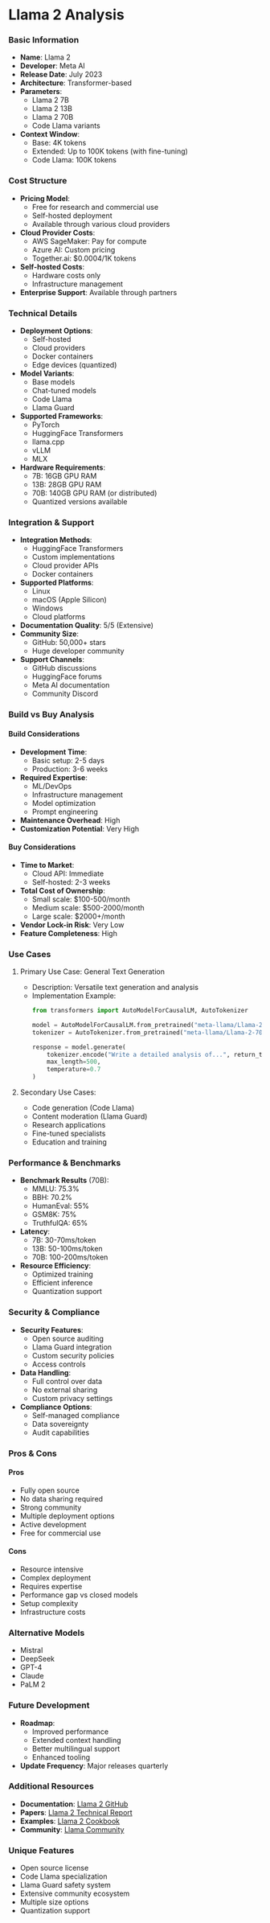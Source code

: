 # Llama 2 Analysis

### Basic Information
- **Name**: Llama 2
- **Developer**: Meta AI
- **Release Date**: July 2023
- **Architecture**: Transformer-based
- **Parameters**: 
  - Llama 2 7B
  - Llama 2 13B
  - Llama 2 70B
  - Code Llama variants
- **Context Window**: 
  - Base: 4K tokens
  - Extended: Up to 100K tokens (with fine-tuning)
  - Code Llama: 100K tokens

### Cost Structure
- **Pricing Model**: 
  - Free for research and commercial use
  - Self-hosted deployment
  - Available through various cloud providers
- **Cloud Provider Costs**:
  - AWS SageMaker: Pay for compute
  - Azure AI: Custom pricing
  - Together.ai: $0.0004/1K tokens
- **Self-hosted Costs**:
  - Hardware costs only
  - Infrastructure management
- **Enterprise Support**: Available through partners

### Technical Details
- **Deployment Options**: 
  - Self-hosted
  - Cloud providers
  - Docker containers
  - Edge devices (quantized)
- **Model Variants**:
  - Base models
  - Chat-tuned models
  - Code Llama
  - Llama Guard
- **Supported Frameworks**:
  - PyTorch
  - HuggingFace Transformers
  - llama.cpp
  - vLLM
  - MLX
- **Hardware Requirements**: 
  - 7B: 16GB GPU RAM
  - 13B: 28GB GPU RAM
  - 70B: 140GB GPU RAM (or distributed)
  - Quantized versions available

### Integration & Support
- **Integration Methods**:
  - HuggingFace Transformers
  - Custom implementations
  - Cloud provider APIs
  - Docker containers
- **Supported Platforms**: 
  - Linux
  - macOS (Apple Silicon)
  - Windows
  - Cloud platforms
- **Documentation Quality**: 5/5 (Extensive)
- **Community Size**: 
  - GitHub: 50,000+ stars
  - Huge developer community
- **Support Channels**:
  - GitHub discussions
  - HuggingFace forums
  - Meta AI documentation
  - Community Discord

### Build vs Buy Analysis
#### Build Considerations
- **Development Time**: 
  - Basic setup: 2-5 days
  - Production: 3-6 weeks
- **Required Expertise**:
  - ML/DevOps
  - Infrastructure management
  - Model optimization
  - Prompt engineering
- **Maintenance Overhead**: High
- **Customization Potential**: Very High

#### Buy Considerations
- **Time to Market**: 
  - Cloud API: Immediate
  - Self-hosted: 2-3 weeks
- **Total Cost of Ownership**:
  - Small scale: $100-500/month
  - Medium scale: $500-2000/month
  - Large scale: $2000+/month
- **Vendor Lock-in Risk**: Very Low
- **Feature Completeness**: High

### Use Cases
1. Primary Use Case: General Text Generation
   - Description: Versatile text generation and analysis
   - Implementation Example:
     ```python
     from transformers import AutoModelForCausalLM, AutoTokenizer
     
     model = AutoModelForCausalLM.from_pretrained("meta-llama/Llama-2-70b-chat-hf")
     tokenizer = AutoTokenizer.from_pretrained("meta-llama/Llama-2-70b-chat-hf")
     
     response = model.generate(
         tokenizer.encode("Write a detailed analysis of...", return_tensors="pt"),
         max_length=500,
         temperature=0.7
     )
     ```

2. Secondary Use Cases:
   - Code generation (Code Llama)
   - Content moderation (Llama Guard)
   - Research applications
   - Fine-tuned specialists
   - Education and training

### Performance & Benchmarks
- **Benchmark Results** (70B):
  - MMLU: 75.3%
  - BBH: 70.2%
  - HumanEval: 55%
  - GSM8K: 75%
  - TruthfulQA: 65%
- **Latency**: 
  - 7B: 30-70ms/token
  - 13B: 50-100ms/token
  - 70B: 100-200ms/token
- **Resource Efficiency**:
  - Optimized training
  - Efficient inference
  - Quantization support

### Security & Compliance
- **Security Features**:
  - Open source auditing
  - Llama Guard integration
  - Custom security policies
  - Access controls
- **Data Handling**:
  - Full control over data
  - No external sharing
  - Custom privacy settings
- **Compliance Options**:
  - Self-managed compliance
  - Data sovereignty
  - Audit capabilities

### Pros & Cons
#### Pros
- Fully open source
- No data sharing required
- Strong community
- Multiple deployment options
- Active development
- Free for commercial use

#### Cons
- Resource intensive
- Complex deployment
- Requires expertise
- Performance gap vs closed models
- Setup complexity
- Infrastructure costs

### Alternative Models
- Mistral
- DeepSeek
- GPT-4
- Claude
- PaLM 2

### Future Development
- **Roadmap**:
  - Improved performance
  - Extended context handling
  - Better multilingual support
  - Enhanced tooling
- **Update Frequency**: Major releases quarterly

### Additional Resources
- **Documentation**: [Llama 2 GitHub](https://github.com/facebookresearch/llama)
- **Papers**: [Llama 2 Technical Report](https://arxiv.org/abs/2307.09288)
- **Examples**: [Llama 2 Cookbook](https://github.com/facebookresearch/llama-recipes)
- **Community**: [Llama Community](https://huggingface.co/meta-llama)

### Unique Features
- Open source license
- Code Llama specialization
- Llama Guard safety system
- Extensive community ecosystem
- Multiple size options
- Quantization support 